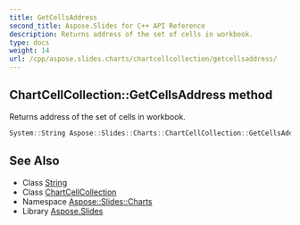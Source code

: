 ```yaml
---
title: GetCellsAddress
second_title: Aspose.Slides for C++ API Reference
description: Returns address of the set of cells in workbook.
type: docs
weight: 14
url: /cpp/aspose.slides.charts/chartcellcollection/getcellsaddress/
---
```

## ChartCellCollection::GetCellsAddress method


Returns address of the set of cells in workbook.

```cpp
System::String Aspose::Slides::Charts::ChartCellCollection::GetCellsAddress() override
```

## See Also

* Class [String](../../../system/string/)
* Class [ChartCellCollection](../)
* Namespace [Aspose::Slides::Charts](../../)
* Library [Aspose.Slides](../../../)
